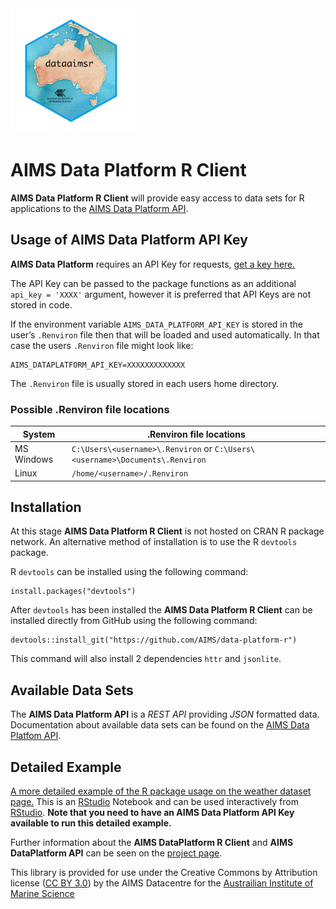 <!-- README.md is generated from README.Rmd. Please edit that file -->

<img src="inst/figures/logo.png" width = 200 alt="dataaimsr Logo"/>

AIMS Data Platform R Client
===========================

**AIMS Data Platform R Client** will provide easy access to data sets
for R applications to the [AIMS Data Platform
API](https://aims.github.io/data-platform).

Usage of AIMS Data Platform API Key
-----------------------------------

**AIMS Data Platform** requires an API Key for requests, [get a key
here.](https://aims.github.io/data-platform/key-request)

The API Key can be passed to the package functions as an additional
`api_key = 'XXXX'` argument, however it is preferred that API Keys are
not stored in code.

If the environment variable `AIMS_DATA_PLATFORM_API_KEY` is stored in
the user’s `.Renviron` file then that will be loaded and used
automatically. In that case the users `.Renviron` file might look like:

    AIMS_DATAPLATFORM_API_KEY=XXXXXXXXXXXXX

The `.Renviron` file is usually stored in each users home directory.

### Possible .Renviron file locations

| System     | .Renviron file locations                                                     |
|------------|------------------------------------------------------------------------------|
| MS Windows | `C:\Users\<username>\.Renviron` or `C:\Users\<username>\Documents\.Renviron` |
| Linux      | `/home/<username>/.Renviron`                                                 |

Installation
------------

At this stage **AIMS Data Platform R Client** is not hosted on CRAN R
package network. An alternative method of installation is to use the R
`devtools` package.

R `devtools` can be installed using the following command:

    install.packages("devtools")

After `devtools` has been installed the **AIMS Data Platform R Client**
can be installed directly from GitHub using the following command:

    devtools::install_git("https://github.com/AIMS/data-platform-r")

This command will also install 2 dependencies `httr` and `jsonlite`.

Available Data Sets
-------------------

The **AIMS Data Platform API** is a *REST API* providing *JSON*
formatted data. Documentation about available data sets can be found on
the [AIMS Data Platfom API](https://aims.github.io/data-platform).

Detailed Example
----------------

[A more detailed example of the R package usage on the weather dataset
page.](10.25845/5c09bf93f315d/example-1.nb.html) This is an
[RStudio](https://www.rstudio.com/) Notebook and can be used
interactively from [RStudio](https://www.rstudio.com/). **Note that you
need to have an AIMS Data Platform API Key available to run this
detailed example.**

Further information about the **AIMS DataPlatform R Client** and **AIMS
DataPlatform API** can be seen on the [project
page](https://aims.github.io/data-platform-r).

This library is provided for use under the Creative Commons by
Attribution license ([CC BY
3.0](https://creativecommons.org/licenses/by/3.0/au/legalcode)) by the
AIMS Datacentre for the [Austrailian Institute of Marine
Science](https://www.aims.gov.au)
